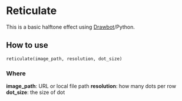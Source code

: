 # Reticulate

This is a basic halftone effect using [Drawbot](https://www.drawbot.com/)/Python.

## How to use

    reticulate(image_path, resolution, dot_size)

### Where

**image_path**: URL or local file path
**resolution**: how many dots per row
**dot_size**: the size of dot
